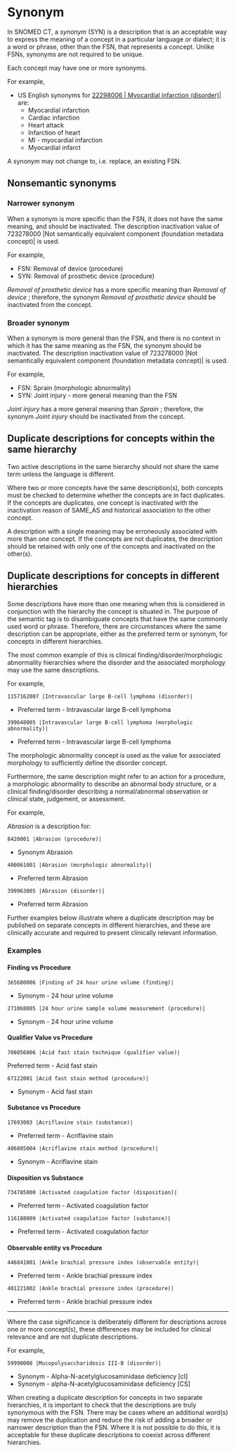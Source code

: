 # Synonym

In SNOMED CT, a _synonym_ (SYN) is a description that is an acceptable way to express the meaning of a concept in a particular language or dialect; it is a word or phrase, other than the FSN, that represents a concept. Unlike FSNs, synonyms are not required to be unique.

Each concept may have one or more synonyms.

For example,

* US English synonyms for [22298006 | Myocardial infarction (disorder)|](http://snomed.info/id/22298006) are:&#x20;
  * Myocardial infarction&#x20;
  * Cardiac infarction&#x20;
  * Heart attack&#x20;
  * Infarction of heart&#x20;
  * MI - myocardial infarction&#x20;
  * Myocardial infarct

A synonym may not change to, i.e. replace, an existing FSN.

## Nonsemantic synonyms

### Narrower synonym

When a synonym is more specific than the FSN, it does not have the same meaning, and should be inactivated. The description inactivation value of 723278000 |Not semantically equivalent component (foundation metadata concept)| is used.

For example,

* FSN: Removal of device (procedure)
* SYN: Removal of prosthetic device (procedure)

_Removal of prosthetic device_ has a more specific meaning than _Removal of device_ ; therefore, the synonym _Removal of prosthetic device_ should be inactivated from the concept.

### Broader synonym

When a synonym is more general than the FSN, and there is no context in which it has the same meaning as the FSN, the synonym should be inactivated. The description inactivation value of 723278000 |Not semantically equivalent component (foundation metadata concept)| is used.

For example,

* FSN: Sprain (morphologic abnormality)
* SYN: Joint injury - more general meaning than the FSN

_Joint injury_ has a more general meaning than _Sprain_ ; therefore, the synonym _Joint injury_ should be inactivated from the concept.

## Duplicate descriptions for concepts within the same hierarchy

Two active descriptions in the same hierarchy should not share the same term unless the language is different.

Where two or more concepts have the same description(s), both concepts must be checked to determine whether the concepts are in fact duplicates. If the concepts are duplicates, one concept is inactivated with the inactivation reason of SAME\_AS and historical association to the other concept.

A description with a single meaning may be erroneously associated with more than one concept. If the concepts are not duplicates, the description should be retained with only one of the concepts and inactivated on the other(s).

## Duplicate descriptions for concepts in different hierarchies

Some descriptions have more than one meaning when this is considered in conjunction with the hierarchy the concept is situated in. The purpose of the semantic tag is to disambiguate concepts that have the same commonly used word or phrase. Therefore, there are circumstances where the same description can be appropriate, either as the preferred term or synonym, for concepts in different hierarchies.

The most common example of this is clinical finding/disorder/morphologic abnormality hierarchies where the disorder and the associated morphology may use the same descriptions.

For example,

```
1157162007 |Intravascular large B-cell lymphoma (disorder)|
```

* Preferred term - Intravascular large B-cell lymphoma

```
399648005 |Intravascular large B-cell lymphoma (morphologic abnormality)|
```

* Preferred term - Intravascular large B-cell lymphoma

The morphologic abnormality concept is used as the value for associated morphology to sufficiently define the disorder concept.

Furthermore, the same description might refer to an action for a procedure, a morphologic abnormality to describe an abnormal body structure, or a clinical finding/disorder describing a normal/abnormal observation or clinical state, judgement, or assessment.

For example,

_Abrasion_ is a description for:

```
8420001 |Abrasion (procedure)| 
```

* Synonym Abrasion

```
400061001 |Abrasion (morphologic abnormality)|
```

* Preferred term Abrasion

```
399963005 |Abrasion (disorder)|
```

* Preferred term Abrasion

Further examples below illustrate where a duplicate description may be published on separate concepts in different hierarchies, and these are clinically accurate and required to present clinically relevant information.

### Examples

#### Finding vs Procedure

```
365680006 |Finding of 24 hour urine volume (finding)|
```

* Synonym - 24 hour urine volume

```
271068005 |24 hour urine sample volume measurement (procedure)|
```

* Synonym - 24 hour urine volume

#### Qualifier Value vs Procedure

```
708056006 |Acid fast stain technique (qualifier value)|
```

Preferred term - Acid fast stain

```
67122001 |Acid fast stain method (procedure)|
```

* Synonym - Acid fast stain

#### Substance vs Procedure

```
17693003 |Acriflavine stain (substance)|
```

* Preferred term - Acriflavine stain

```
406805004 |Acriflavine stain method (procedure)|
```

* Synonym - Acriflavine stain

#### Disposition vs Substance

```
734785000 |Activated coagulation factor (disposition)|
```

* Preferred term - Activated coagulation factor

```
116188009 |Activated coagulation factor (substance)|
```

* Preferred term - Activated coagulation factor

#### Observable entity vs Procedure

```
446841001 |Ankle brachial pressure index (observable entity)|
```

* Preferred term - Ankle brachial pressure index

```
401221002 |Ankle brachial pressure index (procedure)|
```

* Preferred term - Ankle brachial pressure index

***

Where the case significance is deliberately different for descriptions across one or more concept(s), these differences may be included for clinical relevance and are not duplicate descriptions.

For example,

```
59990008 |Mucopolysaccharidosis III-B (disorder)|
```

* Synonym - Alpha-N-acetylglucosaminidase deficiency \[cI]
* Synonym - alpha-N-acetylglucosaminidase deficiency \[CS]

When creating a duplicate description for concepts in two separate hierarchies, it is important to check that the descriptions are truly synonymous with the FSN. There may be cases where an additional word(s) may remove the duplication and reduce the risk of adding a broader or narrower description than the FSN. Where it is not possible to do this, it is acceptable for these duplicate descriptions to coexist across different hierarchies.
